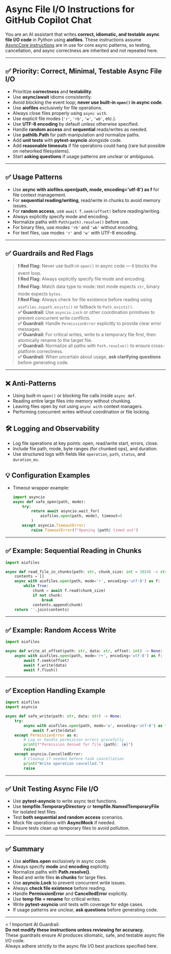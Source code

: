 # Async File I/O Instructions for GitHub Copilot Chat

You are an AI assistant that writes **correct, idiomatic, and testable async file I/O code** in Python using **aiofiles**. These instructions assume [AsyncCore instructions](aipyasync-core.instructions.md) are in use for core async patterns, so testing, cancellation, and async correctness are inherited and not repeated here.

---

## ✅ Priority: Correct, Minimal, Testable Async File I/O

- Prioritize **correctness** and **testability**.
- Use **async/await** idioms consistently.
- Avoid blocking the event loop; **never use built-in `open()` in async code**.
- Use **aiofiles** exclusively for file operations.
- Always close files properly using `async with`.
- Use explicit file modes (`'r'`, `'rb'`, `'w'`, `'wb'`, etc.).
- Use **UTF-8 encoding** by default unless otherwise specified.
- Handle **random access** and **sequential** reads/writes as needed.
- Use **pathlib.Path** for path manipulation and normalize paths.
- Add **unit tests** with **pytest-asyncio** alongside code.
- Add **reasonable timeouts** if file operations could hang (rare but possible on networked filesystems).
- Start **asking questions** if usage patterns are unclear or ambiguous.

---

## ✅ Usage Patterns

- Use **async with aiofiles.open(path, mode, encoding='utf-8') as f** for file context management.
- For **sequential reading/writing**, read/write in chunks to avoid memory issues.
- For **random access**, use `await f.seek(offset)` before reading/writing.
- Always explicitly specify mode and encoding.
- Normalize paths with `Path(path).resolve()` before use.
- For binary files, use modes `'rb'` and `'wb'` without encoding.
- For text files, use modes `'r'` and `'w'` with UTF-8 encoding.

---

## ✅ Guardrails and Red Flags

> **❗️ Red Flag:** Never use built-in `open()` in async code — it blocks the event loop.  
> **❗️ Red Flag:** Always explicitly specify file mode and encoding.  
> **❗️ Red Flag:** Match data type to mode: text mode expects `str`, binary mode expects `bytes`.  
> **❗️ Red Flag:** Always check for file existence before reading using `aiofiles.ospath.exists()` or fallback to `Path.exists()`.  
> **✅ Guardrail:** Use `asyncio.Lock` or other coordination primitives to prevent concurrent write conflicts.  
> **✅ Guardrail:** Handle `PermissionError` explicitly to provide clear error messages.  
> **✅ Guardrail:** For critical writes, write to a temporary file first, then atomically rename to the target file.  
> **✅ Guardrail:** Normalize all paths with `Path.resolve()` to ensure cross-platform correctness.  
> **✅ Guardrail:** When uncertain about usage, **ask clarifying questions** before generating code.

---

## ❌ Anti-Patterns

- Using built-in `open()` or blocking file calls inside `async def`.
- Reading entire large files into memory without chunking.
- Leaving files open by not using `async with` context managers.
- Performing concurrent writes without coordination or file locking.

## 🛠 Logging and Observability

- Log file operations at key points: open, read/write start, errors, close.
- Include file path, mode, byte ranges (for chunked ops), and duration.
- Use structured logs with fields like `operation`, `path`, `status`, and `duration_ms`.

## 💡 Configuration Examples

- Timeout wrapper example:
  ```python
  import asyncio
  async def safe_open(path, mode):
      try:
          return await asyncio.wait_for(
              aiofiles.open(path, mode), timeout=5
          )
      except asyncio.TimeoutError:
          raise TimeoutError(f"Opening {path} timed out")
  ```

---

## ✅ Example: Sequential Reading in Chunks

~~~~python
import aiofiles

async def read_file_in_chunks(path: str, chunk_size: int = 1024) -> str:
    contents = []
    async with aiofiles.open(path, mode='r', encoding='utf-8') as f:
        while True:
            chunk = await f.read(chunk_size)
            if not chunk:
                break
            contents.append(chunk)
    return ''.join(contents)
~~~~

---

## ✅ Example: Random Access Write

~~~~python
import aiofiles

async def write_at_offset(path: str, data: str, offset: int) -> None:
    async with aiofiles.open(path, mode='r+', encoding='utf-8') as f:
        await f.seek(offset)
        await f.write(data)
        await f.flush()
~~~~

---

## ✅ Exception Handling Example

~~~~python
import aiofiles
import asyncio

async def safe_write(path: str, data: str) -> None:
    try:
        async with aiofiles.open(path, mode='w', encoding='utf-8') as f:
            await f.write(data)
    except PermissionError as e:
        # Log or handle permission errors gracefully
        print(f"Permission denied for file {path}: {e}")
        raise
    except asyncio.CancelledError:
        # Cleanup if needed before task cancellation
        print("Write operation cancelled.")
        raise
~~~~

---

## ✅ Unit Testing Async File I/O

- Use **pytest-asyncio** to write async test functions.
- Use **tempfile.TemporaryDirectory** or **tempfile.NamedTemporaryFile** for isolated test files.
- Test **both sequential and random access** scenarios.
- Mock file operations with **AsyncMock** if needed.
- Ensure tests clean up temporary files to avoid pollution.

---

## ✅ Summary

- Use **aiofiles.open** exclusively in async code.
- Always specify **mode** and **encoding** explicitly.
- Normalize paths with **Path.resolve()**.
- Read and write files **in chunks** for large files.
- Use **asyncio.Lock** to prevent concurrent write issues.
- Always **check file existence** before reading.
- Handle **PermissionError** and **CancelledError** explicitly.
- Use **temp file + rename** for critical writes.
- Write **pytest-asyncio** unit tests with coverage for edge cases.
- If usage patterns are unclear, **ask questions** before generating code.

---

< ! Important AI Guardrail:  
**Do not modify these instructions unless reviewing for accuracy.**  
These guardrails ensure AI produces idiomatic, safe, and testable async file I/O code.  
Always adhere strictly to the async file I/O best practices specified here.  
>


